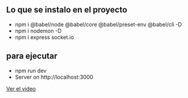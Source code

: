 ## Lo que se instalo en el proyecto
- npm i @babel/node @babel/core @babel/preset-env @babel/cli -D 
- npm i nodemon -D 
- npm i express socket.io

## para ejecutar
- npm run dev
- Server on http://localhost:3000 


[Ver el video](https://drive.google.com/file/d/1vbtoCwJWShZA9kzn3mUnnSc5VwWHXG5r/view?usp=sharing)
